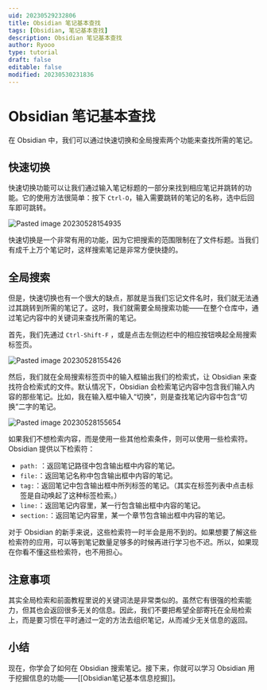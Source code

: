 ```yaml
---
uid: 20230529232806
title: Obsidian 笔记基本查找
tags: [Obsidian, 笔记基本查找]
description: Obsidian 笔记基本查找
author: Ryooo
type: tutorial
draft: false
editable: false
modified: 20230530231836
---
```


# Obsidian 笔记基本查找

在 Obsidian 中，我们可以通过快速切换和全局搜索两个功能来查找所需的笔记。

## 快速切换

快速切换功能可以让我们通过输入笔记标题的一部分来找到相应笔记并跳转的功能。它的使用方法很简单：按下 `Ctrl-O`，输入需要跳转的笔记的名称，选中后回车即可跳转。

![Pasted image 20230528154935](https://cdn.pkmer.cn/images/Pasted%20image%2020230528154935.png!pkmer)

快速切换是一个非常有用的功能，因为它把搜索的范围限制在了文件标题。当我们有成千上万个笔记时，这样搜索笔记是非常方便快捷的。

## 全局搜索

但是，快速切换也有一个很大的缺点，那就是当我们忘记文件名时，我们就无法通过其跳转到所需的笔记了。这时，我们就需要全局搜索功能——在整个仓库中，通过笔记内容中的关键词来查找所需的笔记。

首先，我们先通过 `Ctrl-Shift-F` ，或是点击左侧边栏中的相应按钮唤起全局搜索标签页。

![Pasted image 20230528155426](https://cdn.pkmer.cn/images/Pasted%20image%2020230528155426.png!pkmer)

然后，我们就在全局搜索标签页中的输入框输出我们的检索式，让 Obsidian 来查找符合检索式的文件。默认情况下，Obsidian 会检索笔记内容中包含我们输入内容的那些笔记。比如，我在输入框中输入“切换”，则是查找笔记内容中包含“切换”二字的笔记。

![Pasted image 20230528155654](https://cdn.pkmer.cn/images/Pasted%20image%2020230528155654.png!pkmer)

如果我们不想检索内容，而是使用一些其他检索条件，则可以使用一些检索符。Obsidian 提供以下检索符：

- `path:` ：返回笔记路径中包含输出框中内容的笔记。
- `file:`：返回笔记名称中包含输出框中内容的笔记。
- `tag:`：返回笔记中包含输出框中所列标签的笔记。（其实在标签列表中点击标签是自动唤起了这种标签检索。）
- `line:`：返回笔记内容里，某一行包含输出框中内容的笔记。
- `section:`：返回笔记内容里，某一个章节包含输出框中内容的笔记。

对于 Obsidian 的新手来说，这些检索符一时半会是用不到的。如果想要了解这些检索符的应用，可以等到笔记数量足够多的时候再进行学习也不迟。所以，如果现在你看不懂这些检索符，也不用担心。

## 注意事项

其实全局检索和前面教程里说的关键词法是非常类似的。虽然它有很强的检索能力，但其也会返回很多无关的信息。因此，我们不要把希望全部寄托在全局检索上，而是要习惯在平时通过一定的方法去组织笔记，从而减少无关信息的返回。

## 小结

现在，你学会了如何在 Obsidian 搜索笔记。接下来，你就可以学习 Obsidian 用于挖掘信息的功能——[[Obsidian笔记基本信息挖掘]]。